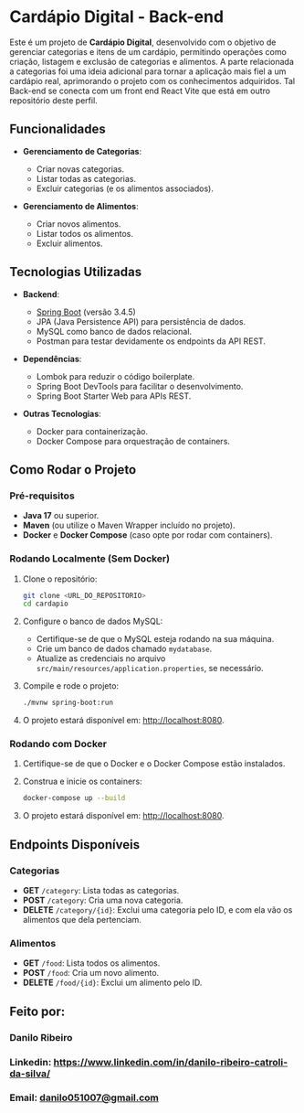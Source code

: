# Cardápio Digital - Back-end

Este é um projeto de **Cardápio Digital**, desenvolvido com o objetivo de gerenciar categorias e itens de um cardápio, permitindo operações como criação, listagem e exclusão de categorias e alimentos. A parte relacionada a categorias foi uma ideia adicional para tornar a aplicação mais fiel a um cardápio real, aprimorando o projeto com os conhecimentos adquiridos. Tal Back-end se conecta com um front end React Vite que está em outro repositório deste perfil.

## Funcionalidades

- **Gerenciamento de Categorias**:
  - Criar novas categorias.
  - Listar todas as categorias.
  - Excluir categorias (e os alimentos associados).

- **Gerenciamento de Alimentos**:
  - Criar novos alimentos.
  - Listar todos os alimentos.
  - Excluir alimentos.

## Tecnologias Utilizadas

- **Backend**:
  - [Spring Boot](https://spring.io/projects/spring-boot) (versão 3.4.5)
  - JPA (Java Persistence API) para persistência de dados.
  - MySQL como banco de dados relacional.
  - Postman para testar devidamente os endpoints da API REST.

- **Dependências**:
  - Lombok para reduzir o código boilerplate.
  - Spring Boot DevTools para facilitar o desenvolvimento.
  - Spring Boot Starter Web para APIs REST.

- **Outras Tecnologias**:
  - Docker para containerização.
  - Docker Compose para orquestração de containers.

## Como Rodar o Projeto

### Pré-requisitos

- **Java 17** ou superior.
- **Maven** (ou utilize o Maven Wrapper incluído no projeto).
- **Docker** e **Docker Compose** (caso opte por rodar com containers).

### Rodando Localmente (Sem Docker)

1. Clone o repositório:
   ```bash
   git clone <URL_DO_REPOSITORIO>
   cd cardapio
   ```

2. Configure o banco de dados MySQL:
   - Certifique-se de que o MySQL esteja rodando na sua máquina.
   - Crie um banco de dados chamado `mydatabase`.
   - Atualize as credenciais no arquivo `src/main/resources/application.properties`, se necessário.

3. Compile e rode o projeto:
   ```bash
   ./mvnw spring-boot:run
   ```

4. O projeto estará disponível em: [http://localhost:8080](http://localhost:8080).

### Rodando com Docker

1. Certifique-se de que o Docker e o Docker Compose estão instalados.

2. Construa e inicie os containers:
   ```bash
   docker-compose up --build
   ```

3. O projeto estará disponível em: [http://localhost:8080](http://localhost:8080).

## Endpoints Disponíveis

### Categorias
- **GET** `/category`: Lista todas as categorias.
- **POST** `/category`: Cria uma nova categoria.
- **DELETE** `/category/{id}`: Exclui uma categoria pelo ID, e com ela vão os alimentos que dela pertenciam.

### Alimentos
- **GET** `/food`: Lista todos os alimentos.
- **POST** `/food`: Cria um novo alimento.
- **DELETE** `/food/{id}`: Exclui um alimento pelo ID.

## Feito por:
### Danilo Ribeiro 
### Linkedin: https://www.linkedin.com/in/danilo-ribeiro-catroli-da-silva/
### Email: danilo051007@gmail.com

